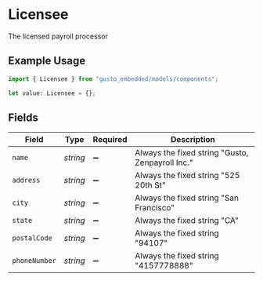 # Licensee

The licensed payroll processor

## Example Usage

```typescript
import { Licensee } from "gusto_embedded/models/components";

let value: Licensee = {};
```

## Fields

| Field                                            | Type                                             | Required                                         | Description                                      |
| ------------------------------------------------ | ------------------------------------------------ | ------------------------------------------------ | ------------------------------------------------ |
| `name`                                           | *string*                                         | :heavy_minus_sign:                               | Always the fixed string "Gusto, Zenpayroll Inc." |
| `address`                                        | *string*                                         | :heavy_minus_sign:                               | Always the fixed string "525 20th St"            |
| `city`                                           | *string*                                         | :heavy_minus_sign:                               | Always the fixed string "San Francisco"          |
| `state`                                          | *string*                                         | :heavy_minus_sign:                               | Always the fixed string "CA"                     |
| `postalCode`                                     | *string*                                         | :heavy_minus_sign:                               | Always the fixed string "94107"                  |
| `phoneNumber`                                    | *string*                                         | :heavy_minus_sign:                               | Always the fixed string "4157778888"             |